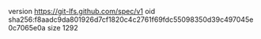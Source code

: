 version https://git-lfs.github.com/spec/v1
oid sha256:f8aadc9da801926d7cf1820c4c2761f69fdc55098350d39c497045e0c7065e0a
size 1292
